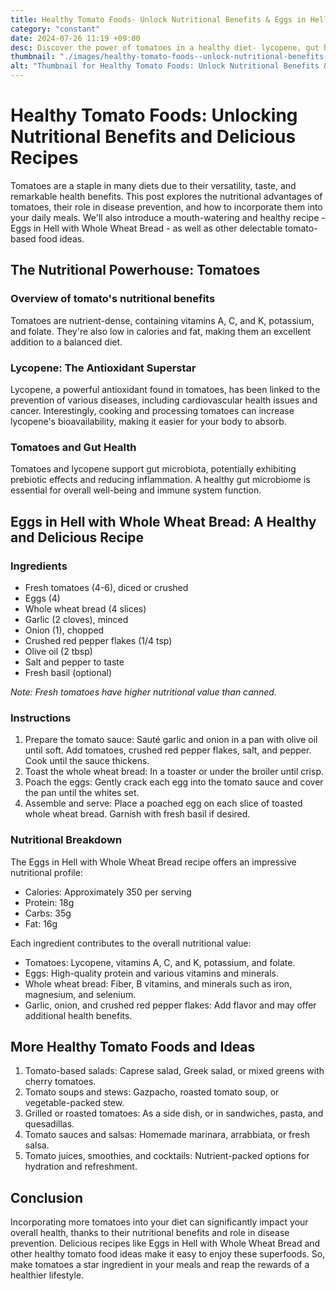 ```yaml
---
title: Healthy Tomato Foods- Unlock Nutritional Benefits & Eggs in Hell Recipe
category: "constant"
date: 2024-07-26 11:19 +09:00
desc: Discover the power of tomatoes in a healthy diet- lycopene, gut health, & delicious recipes. Try our Eggs in Hell with Whole Wheat Bread.
thumbnail: "./images/healthy-tomato-foods--unlock-nutritional-benefits-&-eggs-in-hell-recipe.png"
alt: "Thumbnail for Healthy Tomato Foods: Unlock Nutritional Benefits & Eggs in Hell Recipe"
---
```


# Healthy Tomato Foods: Unlocking Nutritional Benefits and Delicious Recipes

Tomatoes are a staple in many diets due to their versatility, taste, and remarkable health benefits. This post explores the nutritional advantages of tomatoes, their role in disease prevention, and how to incorporate them into your daily meals. We'll also introduce a mouth-watering and healthy recipe - Eggs in Hell with Whole Wheat Bread - as well as other delectable tomato-based food ideas.

## The Nutritional Powerhouse: Tomatoes

### Overview of tomato's nutritional benefits
Tomatoes are nutrient-dense, containing vitamins A, C, and K, potassium, and folate. They're also low in calories and fat, making them an excellent addition to a balanced diet.

### Lycopene: The Antioxidant Superstar
Lycopene, a powerful antioxidant found in tomatoes, has been linked to the prevention of various diseases, including cardiovascular health issues and cancer. Interestingly, cooking and processing tomatoes can increase lycopene's bioavailability, making it easier for your body to absorb.

### Tomatoes and Gut Health
Tomatoes and lycopene support gut microbiota, potentially exhibiting prebiotic effects and reducing inflammation. A healthy gut microbiome is essential for overall well-being and immune system function.

## Eggs in Hell with Whole Wheat Bread: A Healthy and Delicious Recipe

### Ingredients
- Fresh tomatoes (4-6), diced or crushed
- Eggs (4)
- Whole wheat bread (4 slices)
- Garlic (2 cloves), minced
- Onion (1), chopped
- Crushed red pepper flakes (1/4 tsp)
- Olive oil (2 tbsp)
- Salt and pepper to taste
- Fresh basil (optional)

_Note: Fresh tomatoes have higher nutritional value than canned._

### Instructions
1. Prepare the tomato sauce: Sauté garlic and onion in a pan with olive oil until soft. Add tomatoes, crushed red pepper flakes, salt, and pepper. Cook until the sauce thickens.
2. Toast the whole wheat bread: In a toaster or under the broiler until crisp.
3. Poach the eggs: Gently crack each egg into the tomato sauce and cover the pan until the whites set.
4. Assemble and serve: Place a poached egg on each slice of toasted whole wheat bread. Garnish with fresh basil if desired.

### Nutritional Breakdown
The Eggs in Hell with Whole Wheat Bread recipe offers an impressive nutritional profile:
- Calories: Approximately 350 per serving
- Protein: 18g
- Carbs: 35g
- Fat: 16g

Each ingredient contributes to the overall nutritional value:

- Tomatoes: Lycopene, vitamins A, C, and K, potassium, and folate.
- Eggs: High-quality protein and various vitamins and minerals.
- Whole wheat bread: Fiber, B vitamins, and minerals such as iron, magnesium, and selenium.
- Garlic, onion, and crushed red pepper flakes: Add flavor and may offer additional health benefits.

## More Healthy Tomato Foods and Ideas

1. Tomato-based salads: Caprese salad, Greek salad, or mixed greens with cherry tomatoes.
2. Tomato soups and stews: Gazpacho, roasted tomato soup, or vegetable-packed stew.
3. Grilled or roasted tomatoes: As a side dish, or in sandwiches, pasta, and quesadillas.
4. Tomato sauces and salsas: Homemade marinara, arrabbiata, or fresh salsa.
5. Tomato juices, smoothies, and cocktails: Nutrient-packed options for hydration and refreshment.

## Conclusion

Incorporating more tomatoes into your diet can significantly impact your overall health, thanks to their nutritional benefits and role in disease prevention. Delicious recipes like Eggs in Hell with Whole Wheat Bread and other healthy tomato food ideas make it easy to enjoy these superfoods. So, make tomatoes a star ingredient in your meals and reap the rewards of a healthier lifestyle.